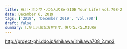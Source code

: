 ```yaml
---
title: 石川・ホンマ・ぶるんのBe-SIDE Your Life! vol.708-2
date: December 6, 2019
tags: ['2019', 'December 2019', 'vol.708']
draft: false
summary: しかし元気なお方です。懲りないな…MIURA
---
```


http://project-phi.ddo.jp/ishikawa/ishikawa708_2.mp3